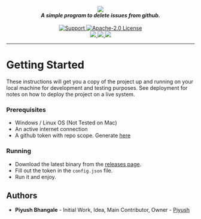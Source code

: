 <div align="center">
  <img src="https://i.imgur.com/YZZXKSp.png" align="center">
  <br>
  <strong><i>A simple program to delete issues from github.</i></strong>
  <br>
  <br>
  <a href="https://discord.gg/XwdCXMF">
    <img src="https://img.shields.io/discord/543812119397924886.svg?style=for-the-badge&colorB=7289DA" alt="Support">
  </a>
  
  <a href="https://github.com/modmailapp/delete-issues/blob/master/LICENSE">
    <img src="https://img.shields.io/github/license/modmailapp/delete-issues.svg?style=for-the-badge" alt="Apache-2.0 License">
  </a>
<br>
<a href="https://github.com/modmailapp/delete-issues">
<img src="https://img.shields.io/github/languages/top/modmailapp/delete-issues.svg?style=for-the-badge">
</a>
<a href="https://github.com/modmailapp/delete-issues/issues">
<img src="https://img.shields.io/github/issues/modmailapp/delete-issues.svg?style=for-the-badge">
</a>
<a href="https://github.com/modmailapp/delete-issues/pulls">
<img src="https://img.shields.io/github/issues-pr/modmailapp/delete-issues.svg?style=for-the-badge">
</a>

</div>

---

# Getting Started

These instructions will get you a copy of the project up and running on your local machine for development and testing purposes. See deployment for notes on how to deploy the project on a live system.

### Prerequisites

* Windows / Linux OS (Not Tested on Mac)
* An active internet connection
* A github token with repo scope. Generate [here](https://github.com/settings/tokens/new)

### Running

* Download the latest binary from the [releases page](https://github.com/modmailapp/delete-issues/releases).
* Fill out the token in the `config.json` file.
* Run it and enjoy.


## Authors

* **Piyush Bhangale** - Initial Work, Idea, Main Contributor, Owner - [Piyush](https://github.com/officialpiyush)
